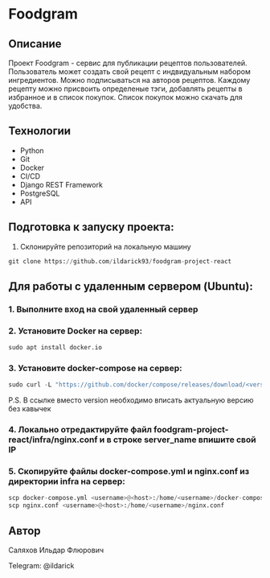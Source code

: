# Foodgram

## Описание
Проект Foodgram - сервис для публикации рецептов пользователей.
Пользователь может создать свой рецепт с индвидуальным набором ингредиентов. Можно подписываться на авторов рецептов.
Каждому рецепту можно присвоить определеные тэги, добавлять рецепты в избранное и в список покупок. Список покупок можно скачать для удобства. 

## Технологии
* Python 
* Git 
* Docker 
* CI/CD 
* Django REST Framework 
* PostgreSQL 
* API

## Подготовка к запуску проекта:
1. Склонируйте репозиторий на локальную машину
```python
git clone https://github.com/ildarick93/foodgram-project-react
```
## Для работы с удаленным сервером (Ubuntu):
### 1. Выполните вход на свой удаленный сервер
### 2. Установите Docker на сервер:
```python
sudo apt install docker.io 
```
### 3. Установите docker-compose на сервер:
```python
sudo curl -L "https://github.com/docker/compose/releases/download/<version>/docker-compose-$(uname -s)-$(uname -m)" -o /usr/local/bin/docker-compose
```
P.S. В ссылке вместо version необходимо вписать актуальную версию без кавычек
### 4. Локально отредактируйте файл foodgram-project-react/infra/nginx.conf и в строке server_name впишите свой IP
### 5. Скопируйте файлы docker-compose.yml и nginx.conf из директории infra на сервер:
```python
scp docker-compose.yml <username>@<host>:/home/<username>/docker-compose.yml
scp nginx.conf <username>@<host>:/home/<username>/nginx.conf
```



## Автор
Саляхов Ильдар Флюрович

Telegram: @ildarick
